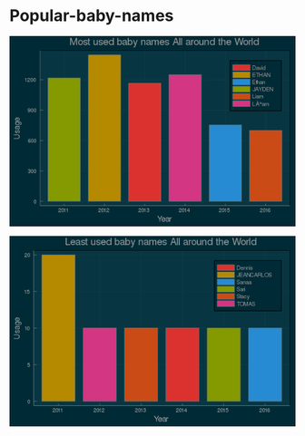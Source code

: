 # Popular-baby-names

![](most-used-baby-names.png "Most used baby names ") 

![](least-used-names.png "Least used baby names")

